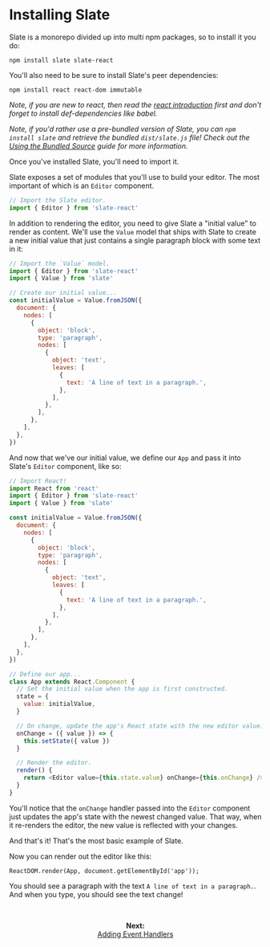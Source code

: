 # Installing Slate

Slate is a monorepo divided up into multi npm packages, so to install it you do:

```
npm install slate slate-react
```

You'll also need to be sure to install Slate's peer dependencies:

```
npm install react react-dom immutable
```

_Note, if you are new to react, then read the [react introduction](https://reactjs.org/docs/try-react.html) first and don't forget to install def-dependencies like babel._

_Note, if you'd rather use a pre-bundled version of Slate, you can `npm install slate` and retrieve the bundled `dist/slate.js` file! Check out the [Using the Bundled Source](./using-the-bundled-source.md) guide for more information._

Once you've installed Slate, you'll need to import it.

Slate exposes a set of modules that you'll use to build your editor. The most important of which is an `Editor` component.

```js
// Import the Slate editor.
import { Editor } from 'slate-react'
```

In addition to rendering the editor, you need to give Slate a "initial value" to render as content. We'll use the `Value` model that ships with Slate to create a new initial value that just contains a single paragraph block with some text in it:

```js
// Import the `Value` model.
import { Editor } from 'slate-react'
import { Value } from 'slate'

// Create our initial value...
const initialValue = Value.fromJSON({
  document: {
    nodes: [
      {
        object: 'block',
        type: 'paragraph',
        nodes: [
          {
            object: 'text',
            leaves: [
              {
                text: 'A line of text in a paragraph.',
              },
            ],
          },
        ],
      },
    ],
  },
})
```

And now that we've our initial value, we define our `App` and pass it into Slate's `Editor` component, like so:

```js
// Import React!
import React from 'react'
import { Editor } from 'slate-react'
import { Value } from 'slate'

const initialValue = Value.fromJSON({
  document: {
    nodes: [
      {
        object: 'block',
        type: 'paragraph',
        nodes: [
          {
            object: 'text',
            leaves: [
              {
                text: 'A line of text in a paragraph.',
              },
            ],
          },
        ],
      },
    ],
  },
})

// Define our app...
class App extends React.Component {
  // Set the initial value when the app is first constructed.
  state = {
    value: initialValue,
  }

  // On change, update the app's React state with the new editor value.
  onChange = ({ value }) => {
    this.setState({ value })
  }

  // Render the editor.
  render() {
    return <Editor value={this.state.value} onChange={this.onChange} />
  }
}
```

You'll notice that the `onChange` handler passed into the `Editor` component just updates the app's state with the newest changed value. That way, when it re-renders the editor, the new value is reflected with your changes.

And that's it! That's the most basic example of Slate. 

Now you can render out the editor like this: 

```
ReactDOM.render(App, document.getElementById('app'));
```

You should see a paragraph with the text `A line of text in a paragraph.`. And when you type, you should see the text change!

<br/>
<p align="center"><strong>Next:</strong><br/><a href="./adding-event-handlers.md">Adding Event Handlers</a></p>
<br/>
